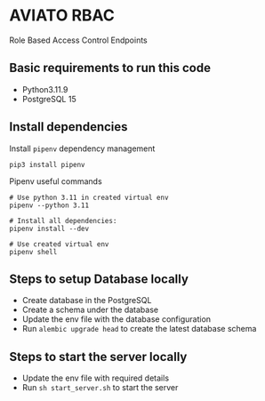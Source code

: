 # AVIATO RBAC

Role Based Access Control Endpoints

## Basic requirements to run this code

- Python3.11.9
- PostgreSQL 15

## Install dependencies

Install `pipenv` dependency management

```
pip3 install pipenv
```

Pipenv useful commands

```
# Use python 3.11 in created virtual env
pipenv --python 3.11

# Install all dependencies:
pipenv install --dev

# Use created virtual env
pipenv shell
```

## Steps to setup Database locally

- Create database in the PostgreSQL
- Create a schema under the database
- Update the env file with the database configuration
- Run `alembic upgrade head` to create the latest database schema

## Steps to start the server locally

- Update the env file with required details
- Run `sh start_server.sh` to start the server

